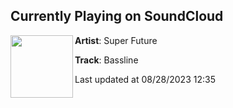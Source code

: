 ## Currently Playing on SoundCloud

[<img align="left" width="100" src="https://i1.sndcdn.com/artworks-KtbhmtlOLZR3-0-t500x500.jpg">](https://soundcloud.com/superxfuture/bassline)

**Artist**: Super Future 

**Track**: Bassline

Last updated at 08/28/2023 12:35
